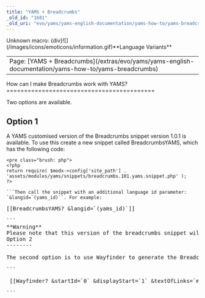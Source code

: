 ```yaml
---
title: "YAMS + Breadcrumbs"
_old_id: "1681"
_old_uri: "evo/yams/yams-english-documentation/yams-how-to/yams-breadcrumbs"
---
```


<div class="error"><span class="error">Unknown macro: {div}</span>![](/images/icons/emoticons/information.gif)**Language Variants**

<table class="tableview" width="100%"><tr><td><span class="icon icon-page">Page:</span> [YAMS + Breadcrumbs](/extras/evo/yams/yams-english-documentation/yams-how-to/yams-breadcrumbs)</td></tr></table></div>How can I make Breadcrumbs work with YAMS?
==========================================

Two options are available.

Option 1
--------

A YAMS customised version of the Breadcrumbs snippet version 1.0.1 is available. To use this create a new snippet called BreadcrumbsYAMS, which has the following code:

```
<pre class="brush: php">
<?php
return require( $modx->config['site_path'] . 'assets/modules/yams/snippets/breadcrumbs.101.yams.snippet.php' );
?>

```Then call the snippet with an additional language id parameter: `&langid=`(yams_id)``. For example:

```
<pre class="brush: php">
[[BreadcrumbsYAMS? &langid=`(yams_id)`]]

```<div class="warning">**Warning**  
Please note that this version of the breadcrumbs snippet will not resolve weblinks. To do that, please see [the instructions on the known issues page of the YAMS forums](http://modxcms.com/forums/index.php/topic,43846.msg264300.html#msg264300).</div>Option 2
--------

The second option is to use Wayfinder to generate the Breadcrumbs. [@French Fries](http://modxcms.com/forums/index.php?action=profile;u=16271) has kindly provided some templates that can be customised as required. To use them, the Wayfinder call should look something like this:

```
<pre class="brush: php">
<span class="crumbBox"> [[Wayfinder? &startId=`0` &displayStart=`1` &textOfLinks=`menutitle` &level=`6` &titleOfLinks=`longtitle` &hideSubMenus=`true` &rowIdPrefix=`` &sortBy=`id` &sortOrder=`asc` &hereTpl=`@FILE:assets/modules/yams/tpl/wayfinder/doc/breadcrumbs/here.tpl` &activeParentRowTpl=`@FILE:assets/modules/yams/tpl/wayfinder/doc/breadcrumbs/activeparentrow.tpl` &rowTpl=`@FILE:assets/modules/yams/tpl/wayfinder/doc/breadcrumbs/row.tpl` &outerTpl=`@FILE:assets/modules/yams/tpl/wayfinder/doc/breadcrumbs/outer.tpl` ]] </span>

```